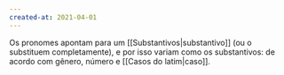 ```yaml
---
created-at: 2021-04-01
---
```

Os pronomes apontam para um [[Substantivos|substantivo]] (ou o substituem completamente), e por isso variam como os substantivos: de acordo com gênero, número e [[Casos do latim|caso]].